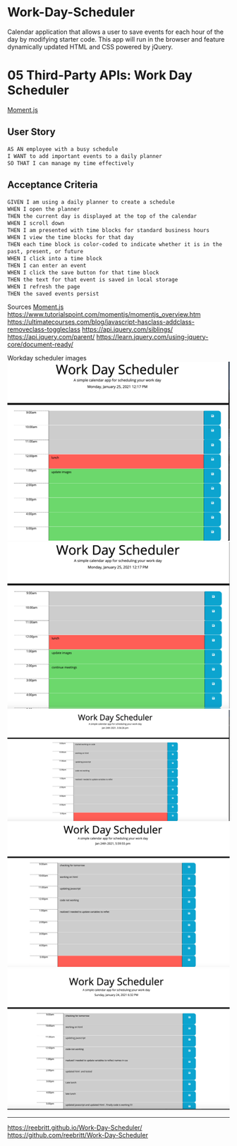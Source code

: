 # Work-Day-Scheduler
Calendar application that allows a user to save events for each hour of the day by modifying starter code. This app will run in the browser and feature dynamically updated HTML and CSS powered by jQuery.
# 05 Third-Party APIs: Work Day Scheduler
[Moment.js](https://momentjs.com/) 

## User Story

```
AS AN employee with a busy schedule
I WANT to add important events to a daily planner
SO THAT I can manage my time effectively
```

## Acceptance Criteria

```
GIVEN I am using a daily planner to create a schedule
WHEN I open the planner
THEN the current day is displayed at the top of the calendar
WHEN I scroll down
THEN I am presented with time blocks for standard business hours
WHEN I view the time blocks for that day
THEN each time block is color-coded to indicate whether it is in the past, present, or future
WHEN I click into a time block
THEN I can enter an event
WHEN I click the save button for that time block
THEN the text for that event is saved in local storage
WHEN I refresh the page
THEN the saved events persist
```
Sources 
[Moment.js](https://momentjs.com/) 
https://www.tutorialspoint.com/momentjs/momentjs_overview.htm
https://ultimatecourses.com/blog/javascript-hasclass-addclass-removeclass-toggleclass
https://api.jquery.com/siblings/
https://api.jquery.com/parent/
https://learn.jquery.com/using-jquery-core/document-ready/

Workday scheduler images 
<img src="./Assets/wk1.png">
<img src="./Assets/wk2.png">
<img src="./Assets/wk3.png">
<img src="./Assets/wk4.png">
<img src="./Assets/wk5.png">
******************************************************
https://reebritt.github.io/Work-Day-Scheduler/
https://github.com/reebritt/Work-Day-Scheduler




